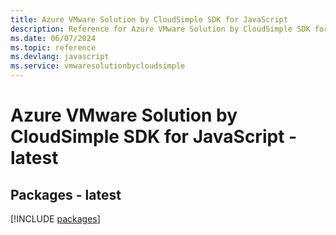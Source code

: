 ```yaml
---
title: Azure VMware Solution by CloudSimple SDK for JavaScript
description: Reference for Azure VMware Solution by CloudSimple SDK for JavaScript
ms.date: 06/07/2024
ms.topic: reference
ms.devlang: javascript
ms.service: vmwaresolutionbycloudsimple
---
```

# Azure VMware Solution by CloudSimple SDK for JavaScript - latest
## Packages - latest
[!INCLUDE [packages](vmware-solution-by-cloudsimple-index.md)]